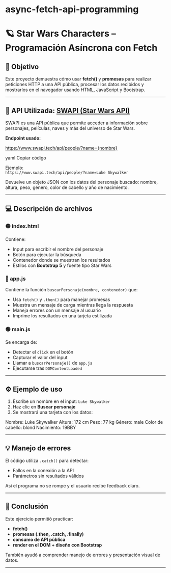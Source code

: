 # async-fetch-api-programming
# 🪐 Star Wars Characters – Programación Asíncrona con Fetch

## 🎯 Objetivo

Este proyecto demuestra cómo usar **fetch()** y **promesas** para realizar peticiones HTTP a una API pública, procesar los datos recibidos y mostrarlos en el navegador usando HTML, JavaScript y Bootstrap.

---

## 🚀 API Utilizada: [SWAPI (Star Wars API)](https://www.swapi.tech/)

SWAPI es una API pública que permite acceder a información sobre personajes, películas, naves y más del universo de Star Wars.

**Endpoint usado:**

https://www.swapi.tech/api/people/?name={nombre}

yaml
Copiar código

Ejemplo:  
`https://www.swapi.tech/api/people/?name=Luke Skywalker`

Devuelve un objeto JSON con los datos del personaje buscado: nombre, altura, peso, género, color de cabello y año de nacimiento.

---

## 💻 Descripción de archivos

### 🟡 index.html  
Contiene:

- Input para escribir el nombre del personaje
- Botón para ejecutar la búsqueda
- Contenedor donde se muestran los resultados
- Estilos con **Bootstrap 5** y fuente tipo Star Wars

### 🔵 app.js  
Contiene la función `buscarPersonaje(nombre, contenedor)` que:

- Usa `fetch()` y `.then()` para manejar promesas
- Muestra un mensaje de carga mientras llega la respuesta
- Maneja errores con un mensaje al usuario
- Imprime los resultados en una tarjeta estilizada

### 🟢 main.js  
Se encarga de:

- Detectar el `click` en el botón
- Capturar el valor del input
- Llamar a `buscarPersonaje()` de `app.js`
- Ejecutarse tras `DOMContentLoaded`

---

## ⚙️ Ejemplo de uso

1. Escribe un nombre en el input: `Luke Skywalker`
2. Haz clic en **Buscar personaje**
3. Se mostrará una tarjeta con los datos:

Nombre: Luke Skywalker
Altura: 172 cm
Peso: 77 kg
Género: male
Color de cabello: blond
Nacimiento: 19BBY

---

## 💡 Manejo de errores

El código utiliza `.catch()` para detectar:

- Fallos en la conexión a la API
- Parámetros sin resultados válidos

Así el programa no se rompe y el usuario recibe feedback claro.

---

## 🧠 Conclusión

Este ejercicio permitió practicar:

- **fetch()**
- **promesas (.then, .catch, .finally)**
- **consumo de API pública**
- **render en el DOM + diseño con Bootstrap**

También ayudó a comprender manejo de errores y presentación visual de datos.

---

